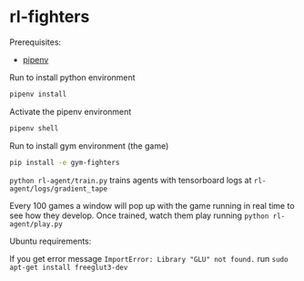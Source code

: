 # rl-fighters

Prerequisites:
- [pipenv](https://pipenv.pypa.io/en/latest/)

Run to install python environment
```bash
pipenv install
```
Activate the pipenv environment
```bash
pipenv shell
```
Run to install gym environment (the game)
```bash
pip install -e gym-fighters
```

`python rl-agent/train.py` trains agents with tensorboard logs at `rl-agent/logs/gradient_tape`

Every 100 games a window will pop up with the game running in real time to see how they develop.
Once trained, watch them play running `python rl-agent/play.py`


Ubuntu requirements:

If you get error message `ImportError: Library "GLU" not found.` run `sudo apt-get install freeglut3-dev`
